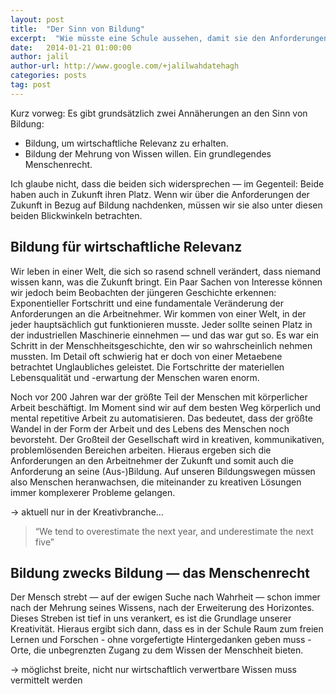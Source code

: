 ```yaml
---
layout: post
title:  "Der Sinn von Bildung"
excerpt:  "Wie müsste eine Schule aussehen, damit sie den Anforderungen der Zukunft gerecht wird? Uff, was für eine Frage! Ich will nicht behaupten, eine Antwort zu haben, aber lasst uns ein bisschen darüber nachdenken..."
date:   2014-01-21 01:00:00
author: jalil
author-url: http://www.google.com/+jalilwahdatehagh
categories: posts
tag: post
---
```



Kurz vorweg: Es gibt grundsätzlich zwei Annäherungen an den Sinn von Bildung:

* Bildung, um wirtschaftliche Relevanz zu erhalten.
* Bildung der Mehrung von Wissen willen. Ein grundlegendes Menschenrecht.

Ich glaube nicht, dass die beiden sich widersprechen — im Gegenteil: Beide haben auch in Zukunft ihren Platz. Wenn wir über die Anforderungen der Zukunft in Bezug auf Bildung nachdenken, müssen wir sie also unter diesen beiden Blickwinkeln betrachten.

## Bildung für wirtschaftliche Relevanz

Wir leben in einer Welt, die sich so rasend schnell verändert, dass niemand wissen kann, was die Zukunft bringt. Ein Paar Sachen von Interesse können wir jedoch beim Beobachten der jüngeren Geschichte erkennen: Exponentieller Fortschritt und eine fundamentale Veränderung der Anforderungen an die Arbeitnehmer.
Wir kommen von einer Welt, in der jeder hauptsächlich gut funktionieren musste. Jeder sollte seinen Platz in der industriellen Maschinerie einnehmen — und das war gut so. Es war ein Schritt in der Menschheitsgeschichte, den wir so wahrscheinlich nehmen mussten. Im Detail oft schwierig hat er doch von einer Metaebene betrachtet Unglaubliches geleistet. Die Fortschritte der materiellen Lebensqualität und -erwartung der Menschen waren enorm.

Noch vor 200 Jahren war der größte Teil der Menschen mit körperlicher Arbeit beschäftigt. Im Moment sind wir auf dem besten Weg körperlich und mental repetitive Arbeit zu automatisieren. Das bedeutet, dass der größte Wandel in der Form der Arbeit und des Lebens des Menschen noch bevorsteht. Der Großteil der Gesellschaft wird in kreativen, kommunikativen, problemlösenden Bereichen arbeiten.
Hieraus ergeben sich die Anforderungen an den Arbeitnehmer der Zukunft und somit auch die Anforderung an seine (Aus-)Bildung. Auf unseren Bildungswegen müssen also Menschen heranwachsen, die miteinander zu kreativen Lösungen immer komplexerer Probleme gelangen.

→ aktuell nur in der Kreativbranche…

> “We tend to overestimate the next year, and underestimate the next five”

## Bildung zwecks Bildung — das Menschenrecht

Der Mensch strebt — auf der ewigen Suche nach Wahrheit — schon immer nach der Mehrung seines Wissens, nach der Erweiterung des Horizontes. Dieses Streben ist tief in uns verankert, es ist die Grundlage unserer Kreativität.
Hieraus ergibt sich dann, dass es in der Schule Raum zum freien Lernen und Forschen - ohne vorgefertigte Hintergedanken geben muss - Orte, die unbegrenzten Zugang zu dem Wissen der Menschheit bieten.


→ möglichst breite, nicht nur wirtschaftlich verwertbare Wissen muss vermittelt werden
